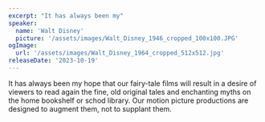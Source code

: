```yaml
---
excerpt: "It has always been my"
speaker:
  name: 'Walt Disney'
  picture: '/assets/images/Walt_Disney_1946_cropped_100x100.JPG'
ogImage:
  url: '/assets/images/Walt_Disney_1964_cropped_512x512.jpg'
releaseDate: '2023-10-19'
---
```


It has always been my hope that our fairy-tale films will result in a desire of viewers to read again the fine, old original tales and enchanting myths on the home bookshelf or schod library. Our motion picture productions are designed to augment them, not to supplant them.
